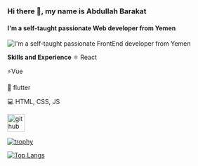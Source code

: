 ### Hi there 👋, my name is Abdullah Barakat
#### I'm a self-taught passionate Web developer from Yemen
![I'm a self-taught passionate FrontEnd developer from Yemen](https://media.licdn.com/dms/image/C4D1BAQFXhfCzmQPaYA/company-background_10000/0/1598978682946/hello_world_here_cover?e=2147483647&v=beta&t=RLhxmi91lNCJnwQ0x29TKp9a6ist8oDFNOu0dkDwobQ)

**Skills and Experience**
⚛ React

⚡Vue

📱 flutter

💻 HTML, CSS, JS



[<img src='https://cdn.jsdelivr.net/npm/simple-icons@3.0.1/icons/github.svg' alt='github' height='40'>](https://github.com/snacomds)  

[![trophy](https://github-profile-trophy.vercel.app/?username=snacomds)](https://github.com/ryo-ma/github-profile-trophy)

[![Top Langs](https://github-readme-stats.vercel.app/api/top-langs/?username=snacomds)](https://github.com/anuraghazra/github-readme-stats)

